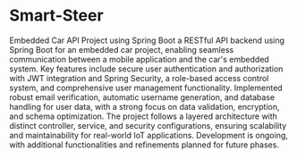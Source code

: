 # Smart-Steer
Embedded Car API Project using Spring Boot
a RESTful API backend using Spring Boot for an embedded car project, enabling seamless communication between a mobile application and the car's embedded system. Key features include secure user authentication and authorization with JWT integration and Spring Security, a role-based access control system, and comprehensive user management functionality. Implemented robust email verification, automatic username generation, and database handling for user data, with a strong focus on data validation, encryption, and schema optimization. The project follows a layered architecture with distinct controller, service, and security configurations, ensuring scalability and maintainability for real-world IoT applications. Development is ongoing, with additional functionalities and refinements planned for future phases.
